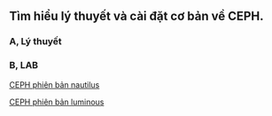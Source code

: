 ## Tìm hiểu lý thuyết và cài đặt cơ bản về CEPH.

### A, Lý thuyết

### B, LAB

[CEPH phiên bản nautilus](https://github.com/domanhduy/ghichep/blob/master/DuyDM/CEPH/thuc-hanh/docs/1.huong-dan-cai-dat-ceph-nautilus.md)

[CEPH phiên bản luminous](https://github.com/domanhduy/ghichep/blob/master/DuyDM/CEPH/thuc-hanh/docs/2.huong-dan-cai-dat-ceph-luminous.md)

